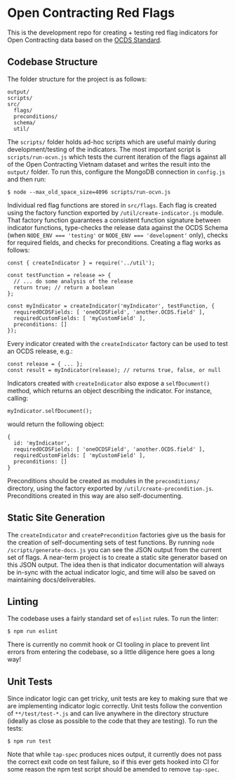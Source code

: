 # Open Contracting Red Flags

This is the development repo for creating + testing red flag indicators for Open Contracting data based on the [OCDS Standard](http://standard.open-contracting.org/latest/).

## Codebase Structure

The folder structure for the project is as follows:

    output/
    scripts/
    src/
      flags/
      preconditions/
      schema/
      util/

The `scripts/` folder holds ad-hoc scripts which are useful mainly during development/testing of the indicators. The most important script is `scripts/run-ocvn.js` which tests the current iteration of the flags against all of the Open Contracting Vietnam dataset and writes the result into the `output/` folder. To run this, configure the MongoDB connection in `config.js` and then run:

    $ node --max_old_space_size=4096 scripts/run-ocvn.js

Individual red flag functions are stored in `src/flags`. Each flag is created using the factory function exported by `/util/create-indicator.js` module. That factory function guarantees a consistent function signature between indicator functions, type-checks the release data against the OCDS Schema (when `NODE_ENV === 'testing'` or `NODE_ENV === 'development'` only), checks for required fields, and checks for preconditions. Creating a flag works as follows:

    const { createIndicator } = require('../util');

    const testFunction = release => {
      // ... do some analysis of the release
      return true; // return a boolean
    };

    const myIndicator = createIndicator('myIndicator', testFunction, {
      requiredOCDSFields: [ 'oneOCDSField', 'another.OCDS.field' ],
      requiredCustomFields: [ 'myCustomField' ],
      preconditions: []
    });

Every indicator created with the `createIndicator` factory can be used to test an OCDS release, e.g.:

    const release = { ... };
    const result = myIndicator(release); // returns true, false, or null

Indicators created with `createIndicator` also expose a `selfDocument()` method, which returns an object describing the indicator. For instance, calling:

    myIndicator.selfDocument();

would return the following object:

    {
      id: 'myIndicator',
      requiredOCDSFields: [ 'oneOCDSField', 'another.OCDS.field' ],
      requiredCustomFields: [ 'myCustomField' ],
      preconditions: []
    }

Preconditions should be created as modules in the `preconditions/` directory, using the factory exported by `/util/create-precondition.js`. Preconditions created in this way are also self-documenting.

## Static Site Generation

The `createIndicator` and `createPrecondition` factories give us the basis for the creation of self-documenting sets of test functions. By running `node /scripts/generate-docs.js` you can see the JSON output from the current set of flags. A near-term project is to create a static site generator based on this JSON output. The idea then is that indicator documentation will always be in-sync with the actual indicator logic, and time will also be saved on maintaining docs/deliverables.

## Linting

The codebase uses a fairly standard set of `eslint` rules. To run the linter:

    $ npm run eslint

There is currently no commit hook or CI tooling in place to prevent lint errors from entering the codebase, so a little diligence here goes a long way!

## Unit Tests

Since indicator logic can get tricky, unit tests are key to making sure that we are implementing indicator logic correctly. Unit tests follow the convention of `**/test/test-*.js` and can live anywhere in the directory structure (ideally as close as possible to the code that they are testing). To run the tests:

    $ npm run test

Note that while `tap-spec` produces nices output, it currently does not pass the correct exit code on test failure, so if this ever gets hooked into CI for some reason the npm test script should be amended to remove `tap-spec`.
